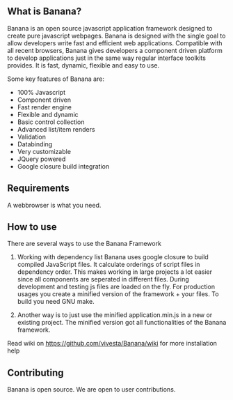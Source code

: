 What is Banana?
------------------

Banana is an open source javascript application framework designed to create pure javascript webpages.
Banana is designed with the single goal to allow developers write fast and efficient web applications.
Compatible with all recent browsers, Banana gives developers a component driven platform to develop applications just in the same way regular interface toolkits provides.
It is fast, dynamic, flexible and easy to use.

Some key features of Banana are:

* 100% Javascript
* Component driven
* Fast render engine
* Flexible and dynamic
* Basic control collection
* Advanced list/item renders
* Validation
* Databinding
* Very customizable
* JQuery powered
* Google closure build integration

Requirements
------------

A webbrowser is what you need.

How to use
------------

There are several ways to use the Banana Framework

1. Working with dependency list
Banana uses google closure to build compiled JavaScript files.
It calculate orderings of script files in dependency order.
This makes working in large projects a lot easier since all components are
seperated in different files. During development and testing js files
are loaded on the fly. For production usages you create a minified version of the
framework + your files.
To build you need GNU make.


2. Another way is to just use the minified application.min.js in a new or existing project.
The minified version got all functionalities of the Banana framework.

Read wiki on https://github.com/vivesta/Banana/wiki for more installation help

Contributing
------------

Banana is open source. We are open to user contributions.

